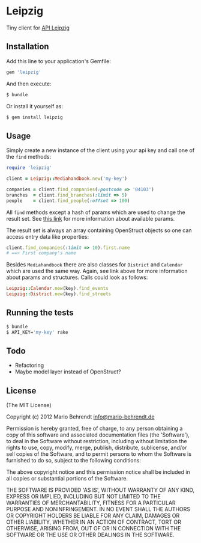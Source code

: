 # Leipzig

Tiny client for [API Leipzig](http://www.apileipzig.de)

## Installation

Add this line to your application's Gemfile:

```bash
gem 'leipzig'
```

And then execute:

```bash
$ bundle
```

Or install it yourself as:

```bash
$ gem install leipzig
```

## Usage

Simply create a new instance of the client using your api key and call one of the `find` methods:

```ruby
require 'leipzig'

client = Leipzig::Mediahandbook.new('my-key')

companies = client.find_companies(:postcode => '04103')
branches  = client.find_branches(:limit => 5)
people    = client.find_people(:offset => 100)
```

All `find` methods except a hash of params which are used to change the result set. See [this link](http://www.apileipzig.de/wiki/show/allgemeineParameter) for more
information about available params.

The result set is always an array containing OpenStruct objects so one can access entry data like properties:

```ruby
client.find_companies(:limit => 10).first.name
# ==> First company's name
```

Besides `Mediahandbook` there are also classes for `District` and `Calendar` which are used the same way. Again, see
link above for more information about params and structures. Calls could look as follows:

```ruby
Leipzig::Calendar.new(key).find_events
Leipzig::District.new(key).find_streets
```

## Running the tests

```bash
$ bundle
$ API_KEY='my-key' rake
```

## Todo

* Refactoring
* Maybe model layer instead of OpenStruct?

## License

(The MIT License)

Copyright (c) 2012 Mario Behrendt info@mario-behrendt.de

Permission is hereby granted, free of charge, to any person obtaining a copy of this software and associated documentation files (the 'Software'), to deal in the Software without restriction, including without limitation the rights to use, copy, modify, merge, publish, distribute, sublicense, and/or sell copies of the Software, and to permit persons to whom the Software is furnished to do so, subject to the following conditions:

The above copyright notice and this permission notice shall be included in all copies or substantial portions of the Software.

THE SOFTWARE IS PROVIDED 'AS IS', WITHOUT WARRANTY OF ANY KIND, EXPRESS OR IMPLIED, INCLUDING BUT NOT LIMITED TO THE WARRANTIES OF MERCHANTABILITY, FITNESS FOR A PARTICULAR PURPOSE AND NONINFRINGEMENT. IN NO EVENT SHALL THE AUTHORS OR COPYRIGHT HOLDERS BE LIABLE FOR ANY CLAIM, DAMAGES OR OTHER LIABILITY, WHETHER IN AN ACTION OF CONTRACT, TORT OR OTHERWISE, ARISING FROM, OUT OF OR IN CONNECTION WITH THE SOFTWARE OR THE USE OR OTHER DEALINGS IN THE SOFTWARE.
